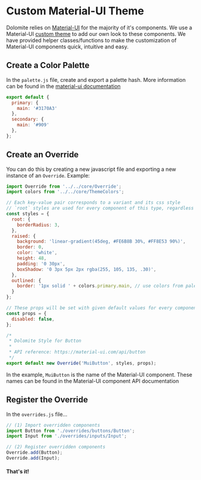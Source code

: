 # Custom Material-UI Theme

Dolomite relies on [Material-UI](https://github.com/mui-org/material-ui) for the majority of it's components. We use a Material-UI [custom theme](https://material-ui.com/customization/themes/) to add our own look to these components. We have provided helper classes/functions to make the customization of Material-UI components quick, intuitive and easy.

## Create a Color Palette

In the `palette.js` file, create and export a palette hash. More information can be found in the [material-ui documentation](https://material-ui.com/customization/themes/#palette)

```javascript
export default {
  primary: {
    main: '#3170A3'
  },
  secondary: {
    main: '#909'
  },
};
```

## Create an Override

You can do this by creating a new javascript file and exporting a new instance of an `Override`. Example:

```javascript
import Override from '../../core/Override';
import colors from '../../core/ThemeColors';

// Each key-value pair corresponds to a variant and its css style
// `root` styles are used for every component of this type, regardless of variant
const styles = {
  root: {
    borderRadius: 3,
  },
  raised: {
    background: 'linear-gradient(45deg, #FE6B8B 30%, #FF8E53 90%)',
    border: 0,
    color: 'white',
    height: 48,
    padding: '0 30px',
    boxShadow: '0 3px 5px 2px rgba(255, 105, 135, .30)',
  },
  outlined: {
    border: '1px solid ' + colors.primary.main, // use colors from palette.js like so
  }
};

// These props will be set with given default values for every component of this type
const props = {
  disabled: false,
};

/*
 * Dolomite Style for Button
 *
 * API reference: https://material-ui.com/api/button
 */
export default new Override('MuiButton', styles, props);

```
In the example, `MuiButton` is the name of the Material-UI component. These names can be found in the Material-UI component API documentation

## Register the Override

In the `overrides.js` file...

```javascript
// (1) Import overridden components
import Button from './overrides/buttons/Button';
import Input from './overrides/inputs/Input';

// (2) Register overridden components
Override.add(Button);
Override.add(Input);
```

#### That's it!
